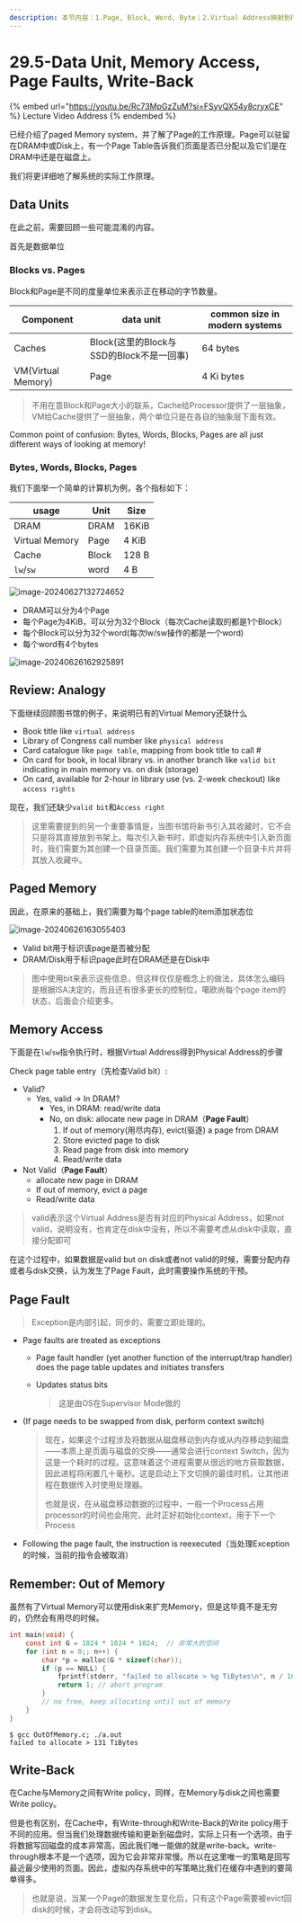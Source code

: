 ```yaml
---
description: 本节内容：1.Page, Block, Word, Byte；2.Virtual Address映射到Physical Address的过程；3.需要进行内存分配或者数据交换时发生Page Faults；4. Virtual Memory只有Write-back这一个write polocy
---
```


# 29.5-Data Unit, Memory Access, Page Faults, Write-Back

{% embed url="https://youtu.be/Rc73MpGzZuM?si=FSyvQX54y8cryxCE" %}
Lecture Video Address
{% endembed %}

已经介绍了paged Memory system，并了解了Page的工作原理。Page可以驻留在DRAM中或Disk上，有一个Page Table告诉我们页面是否已分配以及它们是在DRAM中还是在磁盘上。

我们将更详细地了解系统的实际工作原理。

## Data Units

在此之前，需要回顾一些可能混淆的内容。

首先是数据单位

### Blocks vs. Pages

Block和Page是不同的度量单位来表示正在移动的字节数量。

| Component          | data unit                                | common size in modern systems |
| ------------------ | ---------------------------------------- | ----------------------------- |
| Caches             | Block(这里的Block与SSD的Block不是一回事) | 64 bytes                      |
| VM(Virtual Memory) | Page                                     | 4 Ki bytes                    |

> 不用在意Block和Page大小的联系，Cache给Processor提供了一层抽象，VM给Cache提供了一层抽象，两个单位只是在各自的抽象层下面有效。

Common point of confusion: Bytes, Words, Blocks, Pages are all just different ways of looking at memory!
### Bytes, Words, Blocks, Pages

我们下面举一个简单的计算机为例，各个指标如下：

| usage          | Unit  | Size  |
| -------------- | ----- | ----- |
| DRAM           | DRAM  | 16KiB |
| Virtual Memory | Page  | 4 KiB |
| Cache          | Block | 128 B |
| `lw`/`sw`      | word  | 4 B   |

![image-20240627132724652](.image/image-20240627132724652.png)

- DRAM可以分为4个Page
- 每个Page为4KiB，可以分为32个Block（每次Cache读取的都是1个Block）
- 每个Block可以分为32个word(每次lw/sw操作的都是一个word)
- 每个word有4个bytes

![image-20240626162925891](.image/image-20240626162925891.png)

## Review: Analogy

下面继续回顾图书馆的例子，来说明已有的Virtual Memory还缺什么

- Book title like `virtual address`
- Library of Congress call number like `physical address`
- Card catalogue like `page table`, mapping from book title to call #
- On card for book, in local library vs. in another branch like `valid bit` indicating in main memory vs. on disk (storage)
- On card, available for 2-hour in library use (vs. 2-week checkout) like `access rights`

现在，我们还缺少`valid bit`和`Access right`

> 这里需要提到的另一个重要事情是，当图书馆将新书引入其收藏时，它不会只是将其直接放到书架上。每次引入新书时，即虚拟内存系统中引入新页面时，我们需要为其创建一个目录页面。我们需要为其创建一个目录卡片并将其放入收藏中。

## Paged Memory

因此，在原来的基础上，我们需要为每个page table的item添加状态位

![image-20240626163055403](.image/image-20240626163055403.png)

- Valid bit用于标识该page是否被分配
- DRAM/Disk用于标识page此时在DRAM还是在Disk中

> 图中使用bit来表示这些信息，但这样仅仅是概念上的做法，具体怎么编码是根据ISA决定的，而且还有很多更长的控制位，噶欧尚每个page item的状态，后面会介绍更多。

## Memory Access

下面是在`lw`/`sw`指令执行时，根据Virtual Address得到Physical Address的步骤

Check page table entry（先检查Valid bit）:

- Valid?
    - Yes, valid → In DRAM?
        - Yes, in DRAM: read/write data
        - No, on disk: allocate new page in DRAM（**Page Fault**）
            1. If out of memory(用尽内存), evict(驱逐) a page from DRAM
            2. Store evicted page to disk
            3. Read page from disk into memory
            4. Read/write data
- Not Valid（**Page Fault**）
    - allocate new page in DRAM
    - If out of memory, evict a page
    - Read/write data

> valid表示这个Virtual Address是否有对应的Physical Address，如果not valid，说明没有，也肯定在disk中没有，所以不需要考虑从disk中读取，直接分配即可

在这个过程中，如果数据是valid but on disk或者not valid的时候，需要分配内存或者与disk交换，认为发生了Page Fault，此时需要操作系统的干预。

## Page Fault

> Exception是内部引起，同步的，需要立即处理的。

- Page faults are treated as exceptions
    - Page fault handler (yet another function of the interrupt/trap handler) does the page table updates and initiates transfers
    
    - Updates status bits
    
        > 这是由OS在Supervisor Mode做的
    
- (If page needs to be swapped from disk, perform context switch)

    > 现在，如果这个过程涉及将数据从磁盘移动到内存或从内存移动到磁盘——本质上是页面与磁盘的交换——通常会进行context Switch，因为这是一个耗时的过程。这意味着这个进程需要从很远的地方获取数据，因此进程将闲置几十毫秒。这是启动上下文切换的最佳时机，让其他进程在数据传入时使用处理器。
    >
    > 也就是说，在从磁盘移动数据的过程中，一般一个Process占用processor的时间也会用完，此时正好初始化context，用于下一个Process

- Following the page fault, the instruction is reexecuted（当处理Exception的时候，当前的指令会被取消）

## Remember: Out of Memory

虽然有了Virtual Memory可以使用disk来扩充Memory，但是这毕竟不是无穷的，仍然会有用尽的时候。

```c
int main(void) {
    const int G = 1024 * 1024 * 1024;  // 非常大的空间
    for (int n = 0;; n++) {
        char *p = malloc(G * sizeof(char));
        if (p == NULL) {
            fprintf(stderr, "failed to allocate > %g TiBytes\n", n / 1000.0);
            return 1; // abort program
        }
        // no free, keep allocating until out of memory
    }
}
```

```
$ gcc OutOfMemory.c; ./a.out
failed to allocate > 131 TiBytes
```

## Write-Back

在Cache与Memory之间有Write policy，同样，在Memory与disk之间也需要Write policy。

但是也有区别，在Cache中，有Write-through和Write-Back的Write policy用于不同的应用。但当我们处理数据传输和更新到磁盘时，实际上只有一个选项，由于将数据写回磁盘的成本非常高，因此我们唯一能做的就是write-back。write-through根本不是一个选项，因为它会非常非常慢。所以在这里唯一的策略是回写最近最少使用的页面。因此，虚拟内存系统中的写策略比我们在缓存中遇到的要简单得多。

> 也就是说，当某一个Page的数据发生变化后，只有这个Page需要被evict回disk的时候，才会将改动写到disk。
